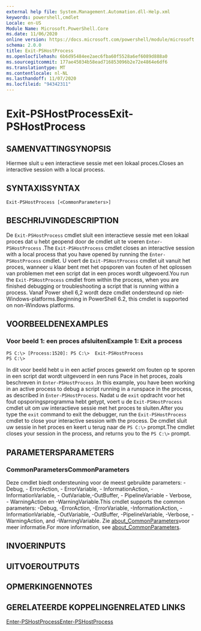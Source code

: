 ```yaml
---
external help file: System.Management.Automation.dll-Help.xml
keywords: powershell,cmdlet
Locale: en-US
Module Name: Microsoft.PowerShell.Core
ms.date: 11/06/2020
online version: https://docs.microsoft.com/powershell/module/microsoft.powershell.core/exit-pshostprocess?view=powershell-5.1&WT.mc_id=ps-gethelp
schema: 2.0.0
title: Exit-PSHostProcess
ms.openlocfilehash: 6b6d95484ee2aec6fba60f5528a6ef6089d888a0
ms.sourcegitcommit: 177ae45034b58ead716853096b2e72e4864e6df6
ms.translationtype: MT
ms.contentlocale: nl-NL
ms.lasthandoff: 11/07/2020
ms.locfileid: "94342311"
---
```

# <span data-ttu-id="d61cf-103">Exit-PSHostProcess</span><span class="sxs-lookup"><span data-stu-id="d61cf-103">Exit-PSHostProcess</span></span>

## <span data-ttu-id="d61cf-104">SAMENVATTING</span><span class="sxs-lookup"><span data-stu-id="d61cf-104">SYNOPSIS</span></span>
<span data-ttu-id="d61cf-105">Hiermee sluit u een interactieve sessie met een lokaal proces.</span><span class="sxs-lookup"><span data-stu-id="d61cf-105">Closes an interactive session with a local process.</span></span>

## <span data-ttu-id="d61cf-106">SYNTAXIS</span><span class="sxs-lookup"><span data-stu-id="d61cf-106">SYNTAX</span></span>

```
Exit-PSHostProcess [<CommonParameters>]
```

## <span data-ttu-id="d61cf-107">BESCHRIJVING</span><span class="sxs-lookup"><span data-stu-id="d61cf-107">DESCRIPTION</span></span>

<span data-ttu-id="d61cf-108">De `Exit-PSHostProcess` cmdlet sluit een interactieve sessie met een lokaal proces dat u hebt geopend door de cmdlet uit te voeren `Enter-PSHostProcess` .</span><span class="sxs-lookup"><span data-stu-id="d61cf-108">The `Exit-PSHostProcess` cmdlet closes an interactive session with a local process that you have opened by running the `Enter-PSHostProcess` cmdlet.</span></span> <span data-ttu-id="d61cf-109">U voert de `Exit-PSHostProcess` cmdlet uit vanuit het proces, wanneer u klaar bent met het opsporen van fouten of het oplossen van problemen met een script dat in een proces wordt uitgevoerd.</span><span class="sxs-lookup"><span data-stu-id="d61cf-109">You run the `Exit-PSHostProcess` cmdlet from within the process, when you are finished debugging or troubleshooting a script that is running within a process.</span></span> <span data-ttu-id="d61cf-110">Vanaf Power shell 6,2 wordt deze cmdlet ondersteund op niet-Windows-platforms.</span><span class="sxs-lookup"><span data-stu-id="d61cf-110">Beginning in PowerShell 6.2, this cmdlet is supported on non-Windows platforms.</span></span>

## <span data-ttu-id="d61cf-111">VOORBEELDEN</span><span class="sxs-lookup"><span data-stu-id="d61cf-111">EXAMPLES</span></span>

### <span data-ttu-id="d61cf-112">Voor beeld 1: een proces afsluiten</span><span class="sxs-lookup"><span data-stu-id="d61cf-112">Example 1: Exit a process</span></span>

```
PS C:\> [Process:1520]: PS C:\>  Exit-PSHostProcess
PS C:\>
```

<span data-ttu-id="d61cf-113">In dit voor beeld hebt u in een actief proces gewerkt om fouten op te sporen in een script dat wordt uitgevoerd in een runs Pace in het proces, zoals beschreven in `Enter-PSHostProcess` .</span><span class="sxs-lookup"><span data-stu-id="d61cf-113">In this example, you have been working in an active process to debug a script running in a runspace in the process, as described in `Enter-PSHostProcess`.</span></span> <span data-ttu-id="d61cf-114">Nadat u de `exit` opdracht voor het fout opsporingsprogramma hebt getypt, voert u de `Exit-PSHostProcess` cmdlet uit om uw interactieve sessie met het proces te sluiten.</span><span class="sxs-lookup"><span data-stu-id="d61cf-114">After you type the `exit` command to exit the debugger, run the `Exit-PSHostProcess` cmdlet to close your interactive session with the process.</span></span>
<span data-ttu-id="d61cf-115">De cmdlet sluit uw sessie in het proces en keert u terug naar de `PS C:\>` prompt.</span><span class="sxs-lookup"><span data-stu-id="d61cf-115">The cmdlet closes your session in the process, and returns you to the `PS C:\>` prompt.</span></span>

## <span data-ttu-id="d61cf-116">PARAMETERS</span><span class="sxs-lookup"><span data-stu-id="d61cf-116">PARAMETERS</span></span>

### <span data-ttu-id="d61cf-117">CommonParameters</span><span class="sxs-lookup"><span data-stu-id="d61cf-117">CommonParameters</span></span>

<span data-ttu-id="d61cf-118">Deze cmdlet biedt ondersteuning voor de meest gebruikte parameters: -Debug, - ErrorAction, - ErrorVariable, - InformationAction, -InformationVariable, - OutVariable,-OutBuffer, - PipelineVariable - Verbose, - WarningAction en -WarningVariable.</span><span class="sxs-lookup"><span data-stu-id="d61cf-118">This cmdlet supports the common parameters: -Debug, -ErrorAction, -ErrorVariable, -InformationAction, -InformationVariable, -OutVariable, -OutBuffer, -PipelineVariable, -Verbose, -WarningAction, and -WarningVariable.</span></span> <span data-ttu-id="d61cf-119">Zie [about_CommonParameters](https://go.microsoft.com/fwlink/?LinkID=113216)voor meer informatie.</span><span class="sxs-lookup"><span data-stu-id="d61cf-119">For more information, see [about_CommonParameters](https://go.microsoft.com/fwlink/?LinkID=113216).</span></span>

## <span data-ttu-id="d61cf-120">INVOER</span><span class="sxs-lookup"><span data-stu-id="d61cf-120">INPUTS</span></span>

## <span data-ttu-id="d61cf-121">UITVOER</span><span class="sxs-lookup"><span data-stu-id="d61cf-121">OUTPUTS</span></span>

## <span data-ttu-id="d61cf-122">OPMERKINGEN</span><span class="sxs-lookup"><span data-stu-id="d61cf-122">NOTES</span></span>

## <span data-ttu-id="d61cf-123">GERELATEERDE KOPPELINGEN</span><span class="sxs-lookup"><span data-stu-id="d61cf-123">RELATED LINKS</span></span>

[<span data-ttu-id="d61cf-124">Enter-PSHostProcess</span><span class="sxs-lookup"><span data-stu-id="d61cf-124">Enter-PSHostProcess</span></span>](Enter-PSHostProcess.md)
